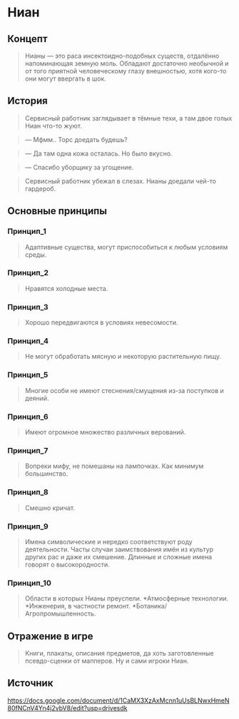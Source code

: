 # Ниан

## Концепт
> Нианы — это раса инсектоидно-подобных существ, отдалённо напоминающая земную моль. Обладают достаточно необычной и от того приятной человеческому глазу внешностью, хотя кого-то они могут ввергать в шок.

## История
> Сервисный работник заглядывает в тёмные техи, а там двое голых Ниан что-то жуют.

> — Мфмм.. Торс доедать будешь?

> — Да там одна кожа осталась. Но было вкусно.

> — Спасибо уборщику за угощение.

> Сервисный работник убежал в слезах. Нианы доедали чей-то гардероб.
## Основные принципы

### Принцип_1
> Адаптивные существа, могут приспособиться к любым условиям среды.
### Принцип_2
> Нравятся холодные места.
### Принцип_3
> Хорошо передвигаются в условиях невесомости.
### Принцип_4
> Не могут обработать мясную и некоторую растительную пищу.
### Принцип_5
> Многие особи не имеют стеснения/смущения из-за поступков и деяний.
### Принцип_6
> Имеют огромное множество различных верований.
### Принцип_7
> Вопреки мифу, не помешаны на лампочках. Как минимум большинство.
### Принцип_8
> Смешно кричат.
### Принцип_9
> Имена символические и нередко соответствуют роду деятельности. Часты случаи заимствования имён из культур других рас и даже их смешение. Длинные и сложные имена говорят о высокородности.
### Принцип_10
> Области в которых Нианы преуспели.
> *Атмосферные технологии.
> *Инженерия, в частности ремонт.
> *Ботаника/Агропромышленность.
## Отражение в игре
> Книги, плакаты, описания предметов, да хоть заготовленные псевдо-сценки от мапперов. Ну и сами игроки Ниан.

## Источник
https://docs.google.com/document/d/1CaMX3XzAxMcnn1uUsBLNwxHmeN80fNCnV4Yn4j2vbV8/edit?usp=drivesdk
